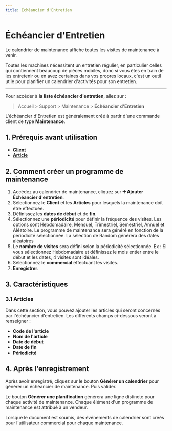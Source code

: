 ```yaml
---
title: Échéancier d'Entretien
---
```


# Échéancier d'Entretien

Le calendrier de maintenance affiche toutes les visites de maintenance à venir.

Toutes les machines nécessitent un entretien régulier, en particulier celles qui contiennent beaucoup de pièces mobiles, donc si vous êtes en train de les entretenir ou en avez certaines dans vos propres locaux, c'est un outil utile pour planifier un calendrier d'activités pour son entretien.

---

Pour accéder à **la liste échéancier d'entretien**, allez sur :

> Accueil > Support > Maintenance > **Échéancier d'Entretien**

L'échéancier d'Entretien est généralement créé à partir d'une commande client de type **Maintenance**.

## 1. Prérequis avant utilisation

- **[Client](/dokos/parametrage/clients)**
- **[Article](/dokos/parametrage/articles)**

## 2. Comment créer un programme de maintenance

1. Accédez au calendrier de maintenance, cliquez sur **:heavy_plus_sign: Ajouter Échéancier d'entretien**.
2. Sélectionnez le **Client** et les **Articles** pour lesquels la maintenance doit être effectuée.
3. Définissez les **dates de début** et de **fin**.
4. Sélectionnez une **périodicité** pour définir la fréquence des visites. Les options sont Hebdomadaire, Mensuel, Trimestriel, Semestriel, Annuel et Aléatoire. Le programme de maintenance sera généré en fonction de la périodicité sélectionnée. La sélection de Random générera des dates aléatoires
5. Le **nombre de visites** sera défini selon la périodicité sélectionnée. Ex : Si vous sélectionnez Hebdomadaire et définissez le mois entier entre le début et les dates, 4 visites sont idéales.
6. Sélectionnez le **commercial** effectuant les visites.
7. **Enregistrer**.

## 3. Caractéristiques

### 3.1 Articles

Dans cette section, vous pouvez ajouter les articles qui seront concernés par l'échéancier d'entretien. Les différents champs ci-dessous seront à renseigner :

- **Code de l'article**
- **Nom de l'article**
- **Date de début**
- **Date de fin**
- **Périodicité**

## 4. Après l'enregistrement

Après avoir enregistré, cliquez sur le bouton **Générer un calendrier** pour générer un échéancier de maintenance. Puis valider.

Le bouton **Générer une planification** générera une ligne distincte pour chaque activité de maintenance. Chaque élément d'un programme de maintenance est attribué à un vendeur.

Lorsque le document est soumis, des événements de calendrier sont créés pour l'utilisateur commercial pour chaque maintenance.

